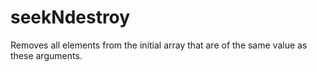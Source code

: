 # seekNdestroy
Removes all elements from the initial array that are of the same value as these arguments.
